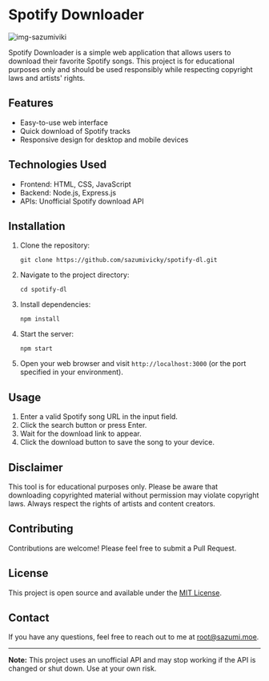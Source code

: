 # Spotify Downloader

![img-sazumiviki](https://cdn.sazumi.moe/f/sv-vXjPr.png)

Spotify Downloader is a simple web application that allows users to download their favorite Spotify songs. This project is for educational purposes only and should be used responsibly while respecting copyright laws and artists' rights.

## Features

- Easy-to-use web interface
- Quick download of Spotify tracks
- Responsive design for desktop and mobile devices

## Technologies Used

- Frontend: HTML, CSS, JavaScript
- Backend: Node.js, Express.js
- APIs: Unofficial Spotify download API

## Installation

1. Clone the repository:
   ```
   git clone https://github.com/sazumivicky/spotify-dl.git
   ```

2. Navigate to the project directory:
   ```
   cd spotify-dl
   ```

3. Install dependencies:
   ```
   npm install
   ```

4. Start the server:
   ```
   npm start
   ```

5. Open your web browser and visit `http://localhost:3000` (or the port specified in your environment).

## Usage

1. Enter a valid Spotify song URL in the input field.
2. Click the search button or press Enter.
3. Wait for the download link to appear.
4. Click the download button to save the song to your device.

## Disclaimer

This tool is for educational purposes only. Please be aware that downloading copyrighted material without permission may violate copyright laws. Always respect the rights of artists and content creators.

## Contributing

Contributions are welcome! Please feel free to submit a Pull Request.

## License

This project is open source and available under the [MIT License](LICENSE).

## Contact

If you have any questions, feel free to reach out to me at [root@sazumi.moe](mailto:root@sazumi.moe).

---

**Note:** This project uses an unofficial API and may stop working if the API is changed or shut down. Use at your own risk.